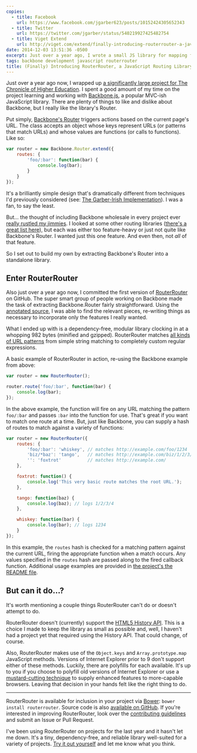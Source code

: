 ```yaml
---
copies:
  - title: Facebook
    url: https://www.facebook.com/jgarber623/posts/10152424305652343
  - title: Twitter
    url: https://twitter.com/jgarber/status/540219927425482754
  - title: Viget Extend
    url: http://viget.com/extend/finally-introducing-routerrouter-a-javascript-routing-library
date: 2014-12-03 13:51:36 -0500
excerpt: Just over a year ago, I wrote a small JS library for mapping functions to URLs. It's based on Backbone's Router.
tags: backbone development javascript routerrouter
title: (Finally) Introducing RouterRouter, a JavaScript Routing Library derived from Backbone
---
```


Just over a year ago now, I wrapped up [a significantly large project for The Chronicle of Higher Education](http://viget.com/work/chronicle-vitae). I spent a good amount of my time on the project learning and working with [Backbone.js](http://backbonejs.org), a popular MVC-ish JavaScript library. There are plenty of things to like and dislike about Backbone, but I really like the library's Router.

Put simply, [Backbone's Router](http://backbonejs.org/#Router) triggers actions based on the current page's URL. The class accepts an object whose keys represent URLs (or patterns that match URLs) and whose values are functions (or calls to functions). Like so:

```js
var router = new Backbone.Router.extend({
    routes: {
        'foo/:bar': function(bar) {
            console.log(bar);
        }
    }
});
```

It's a brilliantly simple design that's dramatically different from techniques I'd previously considered (see: [The Garber-Irish Implementation](http://viget.com/inspire/extending-paul-irishs-comprehensive-dom-ready-execution)). I was a fan, to say the least.

But… the thought of including Backbone wholesale in every project ever [really rustled my jimmies](http://i0.kym-cdn.com/photos/images/newsfeed/000/249/839/14f.jpg). I looked at some other routing libraries ([there's a great list here](http://microjs.com/#routing)), but each was either too feature-heavy or just not quite like Backbone's Router. I wanted just this one feature. And even then, not _all_ of that feature.

So I set out to build my own by extracting Backbone's Router into a standalone library.

## Enter RouterRouter

Also just over a year ago now, I committed the first version of [RouterRouter](https://github.com/jgarber623/RouterRouter) on GitHub. The super smart group of people working on Backbone made the task of extracting Backbone.Router fairly straightforward. Using the [annotated source](http://backbonejs.org/docs/backbone.html#section-155), I was able to find the relevant pieces, re-writing things as necessary to incorporate only the features I really wanted.

What I ended up with is a dependency-free, modular library clocking in at a whopping 982 bytes (minified and gzipped). RouterRouter matches [all kinds of URL patterns](https://github.com/jgarber623/RouterRouter#pattern-matching) from simple string matching to completely custom regular expressions.

A basic example of RouterRouter in action, re-using the Backbone example from above:

```js
var router = new RouterRouter();

router.route('foo/:bar', function(bar) {
    console.log(bar);
});
```

In the above example, the function will fire on any URL matching the pattern `foo/:bar` and passes `:bar` into the function for use. That's great if you want to match one route at a time. But, just like Backbone, you can supply a hash of routes to match against a variety of functions:

```js
var router = new RouterRouter({
    routes: {
        'foo/:bar': 'whiskey', // matches http://example.com/foo/1234
        'biz/*baz': 'tango',   // matches http://example.com/biz/1/2/3/4
        '': 'foxtrot'          // matches http://example.com/
    },

    foxtrot: function() {
        console.log('This very basic route matches the root URL.');
    },

    tango: function(baz) {
        console.log(baz); // logs 1/2/3/4
    },

    whiskey: function(bar) {
        console.log(bar); // logs 1234
    }
});
```

In this example, the `routes` hash is checked for a matching pattern against the current URL, firing the appropriate function when a match occurs. Any values specified in the `routes` hash are passed along to the fired callback function. Additional usage examples are provided in [the project's the README file](https://github.com/jgarber623/RouterRouter/blob/master/README.md).

## But can it do…?

It's worth mentioning a couple things RouterRouter can't do or doesn't attempt to do.

RouterRouter doesn't (currently) support the [HTML5 History API](http://diveintohtml5.info/history.html). This is a choice I made to keep the library as small as possible and, well, I haven't had a project yet that required using the History API. That could change, of course.

Also, RouterRouter makes use of the `Object.keys` and `Array.prototype.map` JavaScript methods. Versions of Internet Explorer prior to 9 don't support either of these methods. Luckily, there are polyfills for each available. It's up to you if you choose to polyfill old versions of Internet Explorer or use a [mustard-cutting technique](http://responsivenews.co.uk/post/18948466399/cutting-the-mustard) to supply enhanced features to more-capable browsers. Leaving that decision in your hands felt like the right thing to do.

---

RouterRouter is available for inclusion in your project via [Bower](http://bower.io/): `bower install routerrouter`. Source code is also [available on GitHub](https://github.com/jgarber623/RouterRouter). If you're interested in improving RouterRouter, look over the [contributing guidelines](https://github.com/jgarber623/RouterRouter/blob/master/CONTRIBUTING.md) and submit an Issue or Pull Request.

I've been using RouterRouter on projects for the last year and it hasn't let me down. It's a tiny, dependency-free, and reliable library well-suited for a variety of projects. [Try it out yourself](https://github.com/jgarber623/RouterRouter) and let me know what you think.
